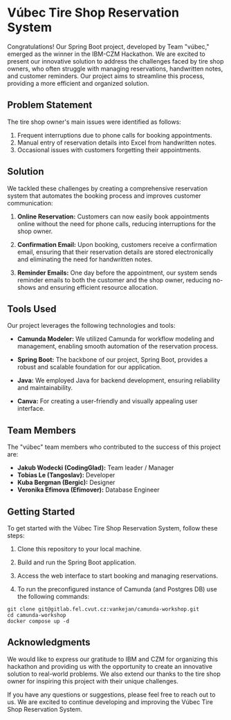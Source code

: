 # Vúbec Tire Shop Reservation System

Congratulations! Our Spring Boot project, developed by Team "vúbec," emerged as the winner in the IBM-CZM Hackathon. We are excited to present our innovative solution to address the challenges faced by tire shop owners, who often struggle with managing reservations, handwritten notes, and customer reminders. Our project aims to streamline this process, providing a more efficient and organized solution.

## Problem Statement

The tire shop owner's main issues were identified as follows:
1. Frequent interruptions due to phone calls for booking appointments.
2. Manual entry of reservation details into Excel from handwritten notes.
3. Occasional issues with customers forgetting their appointments.

## Solution

We tackled these challenges by creating a comprehensive reservation system that automates the booking process and improves customer communication:

1. **Online Reservation:** Customers can now easily book appointments online without the need for phone calls, reducing interruptions for the shop owner.

2. **Confirmation Email:** Upon booking, customers receive a confirmation email, ensuring that their reservation details are stored electronically and eliminating the need for handwritten notes.

3. **Reminder Emails:** One day before the appointment, our system sends reminder emails to both the customer and the shop owner, reducing no-shows and ensuring efficient resource allocation.

## Tools Used

Our project leverages the following technologies and tools:

- **Camunda Modeler:** We utilized Camunda for workflow modeling and management, enabling smooth automation of the reservation process.

- **Spring Boot:** The backbone of our project, Spring Boot, provides a robust and scalable foundation for our application.

- **Java:** We employed Java for backend development, ensuring reliability and maintainability.

- **Canva:** For creating a user-friendly and visually appealing user interface.

## Team Members

The "vúbec" team members who contributed to the success of this project are:

- **Jakub Wodecki (CodingGlad):** Team leader / Manager
- **Tobias Le (Tangoslav):** Developer
- **Kuba Bergman (Bergic):** Designer
- **Veronika Efimova (Efimover):** Database Engineer

## Getting Started

To get started with the Vúbec Tire Shop Reservation System, follow these steps:

1. Clone this repository to your local machine.

2. Build and run the Spring Boot application.

3. Access the web interface to start booking and managing reservations.

4. To run the preconfigured instance of Camunda (and Postgres DB) use the following commands:


```
git clone git@gitlab.fel.cvut.cz:vankejan/camunda-workshop.git
cd camunda-workshop
docker compose up -d
```

## Acknowledgments

We would like to express our gratitude to IBM and CZM for organizing this hackathon and providing us with the opportunity to create an innovative solution to real-world problems. We also extend our thanks to the tire shop owner for inspiring this project with their unique challenges.

If you have any questions or suggestions, please feel free to reach out to us. We are excited to continue developing and improving the Vúbec Tire Shop Reservation System.
